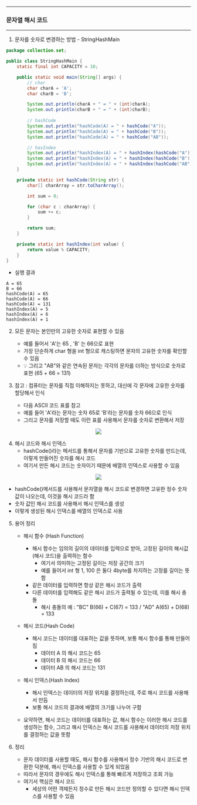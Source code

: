 -----
### 문자열 해시 코드
-----
1. 문자를 숫자로 변경하는 방법 - StringHashMain
```java
package collection.set;

public class StringHashMain {
    static final int CAPACITY = 10;

    public static void main(String[] args) {
        // char
        char charA = 'A';
        char charB = 'B';

        System.out.println(charA + " = " + (int)charA);
        System.out.println(charB + " = " + (int)charB);
        
        // hashCode
        System.out.println("hashCode(A) = " + hashCode("A"));
        System.out.println("hashCode(A) = " + hashCode("B"));
        System.out.println("hashCode(A) = " + hashCode("AB"));

        // hasIndex
        System.out.println("hashIndex(A) = " + hashIndex(hashCode("A")));
        System.out.println("hashIndex(A) = " + hashIndex(hashCode("B")));
        System.out.println("hashIndex(A) = " + hashIndex(hashCode("AB")));
    }

    private static int hashCode(String str) {
        char[] charArray = str.toCharArray();

        int sum = 0;

        for (char c : charArray) {
            sum += c;
        }

        return sum;
    }

    private static int hashIndex(int value) {
        return value % CAPACITY;
    }
}
```
  - 실행 결과
```
A = 65
B = 66
hashCode(A) = 65
hashCode(A) = 66
hashCode(A) = 131
hashIndex(A) = 5
hashIndex(A) = 6
hashIndex(A) = 1
```

2. 모든 문자는 본인만의 고유한 숫자로 표현할 수 있음
   - 예를 들어서 'A'는 65 , 'B' 는 66으로 표현
   - 가장 단순하게 char 형을 int 형으로 캐스팅하면 문자의 고유한 숫자를 확인할 수 있음
   - 💡 그리고 "AB"와 같은 연속된 문자는 각각의 문자를 더하는 방식으로 숫자로 표현 (65 + 66 = 131)

3. 참고 : 컴퓨터는 문자를 직접 이해하지는 못하고, 대신에 각 문자에 고유한 숫자를 할당해서 인식
   - 다음 ASCII 코드 표를 참고
   - 예를 들어 'A'라는 문자는 숫자 65로 'B'라는 문자를 숫자 66으로 인식
   - 그리고 문자를 저장할 때도 이런 표를 사용해서 문자를 숫자로 변환해서 저장
<div align="center">
<img src="https://github.com/user-attachments/assets/445165a8-e183-4b11-b0f8-080ac4e3b019">
</div>

4. 해시 코드와 해시 인덱스
   - hashCode()라는 메서드를 통해서 문자를 기반으로 고유한 숫자를 만드는데, 이렇게 만들어진 숫자를 해시 코드  
   - 여기서 만든 해시 코드는 숫자이기 때문에 배열의 인덱스로 사용할 수 있음
<div align="center">
<img src="https://github.com/user-attachments/assets/8f4e265d-bc4f-42c5-b27d-e10ad5ba2d73">
</div>

   - hashCode()메서드를 사용해서 문자열을 해시 코드로 변경하면 고유한 정수 숫자 값이 나오는데, 이것을 해시 코드라 함
   - 숫자 값인 해시 코드를 사용해서 해시 인덱스를 생성
   - 이렇게 생성된 해시 인덱스를 배열의 인덱스로 사용

5. 용어 정리
   - 해시 함수 (Hash Function)
      + 해시 함수는 임의의 길이의 데이터를 입력으로 받아, 고정된 길이의 해시값(해시 코드)을 출력하는 함수
        * 여기서 의미하는 고정된 길이는 저장 공간의 크기
        * 예를 들어서 int 형 1, 100 은 둘다 4byte를 차지하는 고정를 길이는 뜻함
      + 같은 데이터를 입력하면 항상 같은 해시 코드가 출력
      + 다른 데이터를 입력해도 같은 해시 코드가 출력될 수 있는데, 이를 해시 충돌
         * 해시 충돌의 예 : "BC" B(66) + C(67) = 133 / "AD" A(65) + D(68) = 133

   - 해시 코드(Hash Code)
      + 해시 코드는 데이터를 대표하는 값을 뜻하며, 보통 해시 함수를 통해 만들어짐
         * 데이터 A 의 해시 코드는 65
         * 데이터 B 의 해시 코드는 66
         * 데이터 AB 의 해시 코드는 131

    - 해시 인덱스(Hash Index)
      + 해시 인덱스는 데이터의 저장 위치를 결정하는데, 주로 해시 코드를 사용해서 만듬
      + 보통 해시 코드의 결과에 배열의 크기를 나누어 구함

    - 요약하면, 해시 코드는 데이터를 대표하는 값, 해시 함수는 이러한 해시 코드를 생성하는 함수, 그리고 해시 인덱스는 해시 코드를 사용해서 데이터의 저장 위치를 결정하는 값을 뜻함

6. 정리
    - 문자 데이터를 사용할 때도, 해시 함수를 사용해서 정수 기반의 해시 코드로 변환한 덕분에, 해시 인덱스를 사용할 수 있게 되었음
    - 따라서 문자의 경우에도 해시 인덱스를 통해 빠르게 저장하고 조회 가능
    - 여기서 핵심은 해시 코드
      + 세상의 어떤 객체든지 정수로 만든 해시 코드만 정의할 수 있다면 해시 인덱스를 사용할 수 있음
